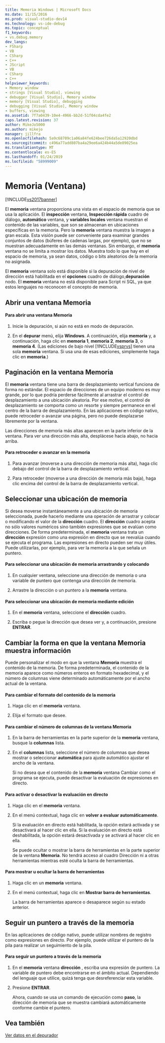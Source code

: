 ```yaml
---
title: Memoria Windows | Microsoft Docs
ms.date: 11/15/2016
ms.prod: visual-studio-dev14
ms.technology: vs-ide-debug
ms.topic: conceptual
f1_keywords:
- vs.debug.memory
dev_langs:
- FSharp
- VB
- CSharp
- C++
- JScript
- VB
- CSharp
- C++
helpviewer_keywords:
- Memory window
- strings [Visual Studio], viewing
- debugger [Visual Studio], Memory window
- memory [Visual Studio], debugging
- debugging [Visual Studio], Memory window
- buffers, viewing
ms.assetid: 7f7a0439-10e4-4966-bb2d-51f04cda4fe2
caps.latest.revision: 37
author: MikeJo5000
ms.author: mikejo
manager: jillfra
ms.openlocfilehash: 5a9c68709c1a06a84fe624bee726da5a12920dbd
ms.sourcegitcommit: c496a77add807ba4a29ee6a424b44a5de89025ea
ms.translationtype: MT
ms.contentlocale: es-ES
ms.lasthandoff: 01/24/2019
ms.locfileid: "58999009"
---
```

# <a name="memory-windows"></a>Memoria (Ventana)
[!INCLUDE[vs2017banner](../includes/vs2017banner.md)]

El **memoria** ventana proporciona una vista en el espacio de memoria que se usa la aplicación. El **inspección** ventana, **Inspección rápida** cuadro de diálogo, **automático** ventana, y **variables locales** ventana muestran el contenido de las variables, que son se almacenan en ubicaciones específicas en la memoria. Pero la **memoria** ventana muestra la imagen a gran escala. Esta visión puede ser conveniente para examinar grandes conjuntos de datos (búferes de cadenas largas, por ejemplo), que no se muestran adecuadamente en las demás ventanas. Sin embargo, el **memoria** ventana no se limita a mostrar los datos. Muestra todo lo que hay en el espacio de memoria, ya sean datos, código o bits aleatorios de la memoria no asignada.  
  
 El **memoria** ventana solo está disponible si la depuración de nivel de dirección está habilitada en el **opciones** cuadro de diálogo,**depuración** nodo. El **memoria** ventana no está disponible para Script ni SQL, ya que estos lenguajes no reconocen el concepto de memoria.  
  
## <a name="opening-a-memory-window"></a>Abrir una ventana Memoria  
  
#### <a name="to-open-a-memory-window"></a>Para abrir una ventana Memoria  
  
1.  Inicie la depuración, si aún no está en modo de depuración.  
  
2.  En el **depurar** menú, elija **Windows**. A continuación, elija **memoria** y, a continuación, haga clic en **memoria 1**, **memoria 2**, **memoria 3**, o **memoria 4**. (Las ediciones de bajo nivel [!INCLUDE[vsprvs](../includes/vsprvs-md.md)] tienen una sola **memoria** ventana. Si usa una de esas ediciones, simplemente haga clic en **memoria**.)  
  
## <a name="paging-in-the-memory-window"></a>Paginación en la ventana Memoria  
 El **memoria** ventana tiene una barra de desplazamiento vertical funciona de forma no estándar. El espacio de direcciones de un equipo moderno es muy grande, por lo que podría perderse fácilmente al arrastrar el control de desplazamiento a una ubicación aleatoria. Por ese motivo, el control de desplazamiento se comporta como un resorte y siempre permanece en el centro de la barra de desplazamiento. En las aplicaciones en código nativo, puede retroceder o avanzar una página, pero no puede desplazarse libremente por la ventana.  
  
 Las direcciones de memoria más altas aparecen en la parte inferior de la ventana. Para ver una dirección más alta, desplácese hacia abajo, no hacia arriba.  
  
#### <a name="to-page-up-or-down-in-memory"></a>Para retroceder o avanzar en la memoria  
  
1.  Para avanzar (moverse a una dirección de memoria más alta), haga clic debajo del control de la barra de desplazamiento vertical.  
  
2.  Para retroceder (moverse a una dirección de memoria más baja), haga clic encima del control de la barra de desplazamiento vertical.  
  
## <a name="selecting-a-memory-location"></a>Seleccionar una ubicación de memoria  
 Si desea moverse instantáneamente a una ubicación de memoria seleccionada, puede hacerlo mediante una operación de arrastrar y colocar o modificando el valor de la **dirección** cuadro. El **dirección** cuadro acepta no sólo valores numéricos sino también expresiones que se evalúan como direcciones. De forma predeterminada, el **memoria** ventana trata un **dirección** expresión como una expresión en directo que se reevalúa cuando se ejecuta el programa. Las expresiones en directo pueden ser muy útiles. Puede utilizarlas, por ejemplo, para ver la memoria a la que señala un puntero.  
  
#### <a name="to-select-a-memory-location-by-dragging-and-dropping"></a>Para seleccionar una ubicación de memoria arrastrando y colocando  
  
1.  En cualquier ventana, seleccione una dirección de memoria o una variable de puntero que contenga una dirección de memoria.  
  
2.  Arrastre la dirección o un puntero a la **memoria** ventana.  
  
#### <a name="to-select-a-memory-location-by-editing"></a>Para seleccionar una ubicación de memoria mediante edición  
  
1.  En el **memoria** ventana, seleccione el **dirección** cuadro.  
  
2.  Escriba o pegue la dirección que desea ver y, a continuación, presione **ENTRAR**.  
  
## <a name="changing-the-way-the-memory-window-displays-information"></a>Cambiar la forma en que la ventana Memoria muestra información  
 Puede personalizar el modo en que la ventana **Memoria** muestra el contenido de la memoria. De forma predeterminada, el contenido de la memoria aparece como números enteros en formato hexadecimal, y el número de columnas viene determinado automáticamente por el ancho actual de la ventana.  
  
#### <a name="to-change-the-format-of-the-memory-contents"></a>Para cambiar el formato del contenido de la memoria  
  
1.  Haga clic en el **memoria** ventana.  
  
2.  Elija el formato que desee.  
  
#### <a name="to-change-the-number-of-columns-in-the-memory-window"></a>Para cambiar el número de columnas de la ventana Memoria  
  
1. En la barra de herramientas en la parte superior de la **memoria** ventana, busque la **columnas** lista.  
  
2. En el **columnas** lista, seleccione el número de columnas que desea mostrar o seleccionar **automática** para ajuste automático ajustar el ancho de la ventana.  
  
   Si no desea que el contenido de la **memoria** ventana Cambiar como el programa se ejecuta, puede desactivar la evaluación de expresiones en directo.  
  
#### <a name="to-toggle-live-evaluation"></a>Para activar o desactivar la evaluación en directo  
  
1. Haga clic en el **memoria** ventana.  
  
2. En el menú contextual, haga clic en **volver a evaluar automáticamente**.  
  
    Si la evaluación en directo está habilitada, la opción estará activada y se desactivará al hacer clic en ella. Si la evaluación en directo está deshabilitada, la opción estará desactivada y se activará al hacer clic en ella.  
  
   Se puede ocultar o mostrar la barra de herramientas en la parte superior de la ventana **Memoria**. No tendrá acceso al cuadro Dirección ni a otras herramientas mientras esté oculta la barra de herramientas.  
  
#### <a name="to-toggle-the-toolbar"></a>Para mostrar u ocultar la barra de herramientas  
  
1.  Haga clic en un **memoria** ventana.  
  
2.  En el menú contextual, haga clic en **Mostrar barra de herramientas**.  
  
     La barra de herramientas aparece o desaparece según su estado anterior.  
  
## <a name="following-a-pointer-through-memory"></a>Seguir un puntero a través de la memoria  
 En las aplicaciones de código nativo, puede utilizar nombres de registro como expresiones en directo. Por ejemplo, puede utilizar el puntero de la pila para realizar un seguimiento de la pila.  
  
#### <a name="to-follow-a-pointer-through-memory"></a>Para seguir un puntero a través de la memoria  
  
1.  En el **memoria** ventana **dirección** , escriba una expresión de puntero. La variable de puntero debe encontrarse en el ámbito actual. Dependiendo del lenguaje que utilice, quizá tenga que desreferenciar esta variable.  
  
2.  Presione **ENTRAR**.  
  
     Ahora, cuando se usa un comando de ejecución como **paso**, la dirección de memoria que se muestra cambiará automáticamente conforme cambie el puntero.  
  
## <a name="see-also"></a>Vea también  
 [Ver datos en el depurador](../debugger/viewing-data-in-the-debugger.md)
